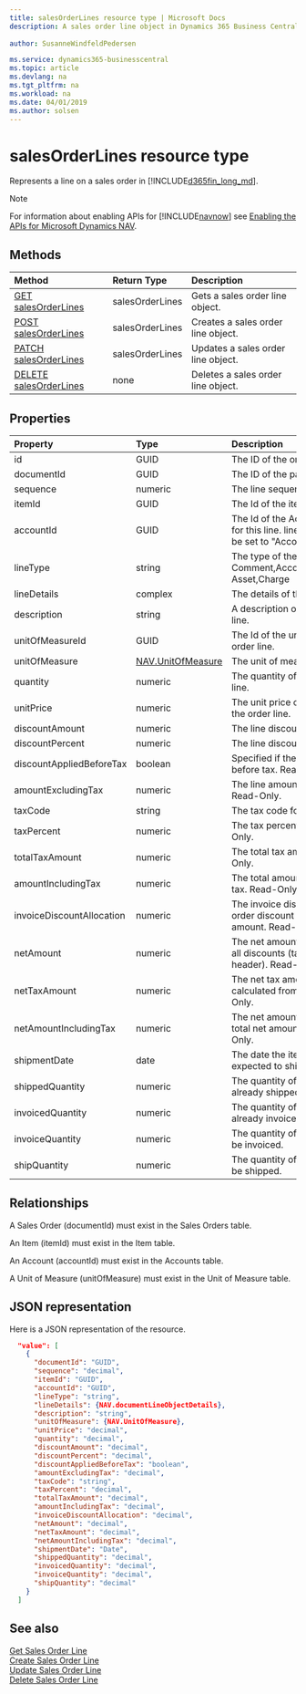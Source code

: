```yaml
---
title: salesOrderLines resource type | Microsoft Docs
description: A sales order line object in Dynamics 365 Business Central.
 
author: SusanneWindfeldPedersen

ms.service: dynamics365-businesscentral
ms.topic: article
ms.devlang: na
ms.tgt_pltfrm: na
ms.workload: na
ms.date: 04/01/2019
ms.author: solsen
---
```


# salesOrderLines resource type
Represents a line on a sales order in [!INCLUDE[d365fin_long_md](../../includes/d365fin_long_md.md)].

> [!NOTE]  
> For information about enabling APIs for [!INCLUDE[navnow](../../includes/navnow_md.md)] see [Enabling the APIs for Microsoft Dynamics NAV](../enabling-apis-for-dynamics-nav.md).

## Methods

| Method       | Return Type  |Description|
|:---------------|:--------|:----------|
|[GET salesOrderLines](../api/dynamics_salesorderline_get.md)|salesOrderLines|Gets a sales order line object.|
|[POST salesOrderLines](../api/dynamics_create_salesorderline.md)|salesOrderLines|Creates a sales order line object.|
|[PATCH salesOrderLines](../api/dynamics_salesorderline_update.md)|salesOrderLines|Updates a sales order line object.|
|[DELETE salesOrderLines](../api/dynamics_salesorderline_delete.md)|none|Deletes a sales order line object.|

## Properties

| Property     | Type   |Description|
|:---------------|:--------|:----------|
|id|GUID|The ID of the order line.|
|documentId|GUID|The ID of the parent order.|
|sequence|numeric|The line sequence number.|
|itemId|GUID|The Id of the item in the order line.|
|accountId|GUID|The Id of the Account that will be used for this line. lineType will automatically be set to "Account" if this is set.|
|lineType|string|The type of the line. Can be Comment,Account,Item,Resource,Fixed Asset,Charge|
|lineDetails|complex|The details of the line.|
|description|string|A description of the item in the order line.|
|unitOfMeasureId|GUID|The Id of the unit of measure in the order line.|
|unitOfMeasure|[NAV.UnitOfMeasure](../resources/dynamics_complextypes.md)|The unit of measure complex type.|
|quantity|numeric|The quantity of the item in the order line.|
|unitPrice|numeric|The unit price of each individual item in the order line.|
|discountAmount|numeric|The line discount amount.|
|discountPercent|numeric|The line discount percent.|
|discountAppliedBeforeTax|boolean|Specified if the discount is applied before tax. Read-Only.|
|amountExcludingTax|numeric|The line amount excluding the tax. Read-Only.|
|taxCode|string|The tax code for the line.|
|taxPercent|numeric|The tax percent for the line. Read-Only.|
|totalTaxAmount|numeric|The total tax amount for the line. Read-Only.|
|amountIncludingTax|numeric|The total amount for the line including tax. Read-Only.|
|invoiceDiscountAllocation|numeric|The invoice discount allocation is the order discount distributed on the total amount. Read-Only.|
|netAmount|numeric|The net amount is the amount including all discounts (taken from order header). Read-Only.|
|netTaxAmount|numeric|The net tax amount is the tax amount calculated from net amount. Read-Only.|
|netAmountIncludingTax|numeric|The net amount including tax is the total net amount including tax. Read-Only.|
|shipmentDate|date|The date the item in the line is expected to ship.|
|shippedQuantity|numeric|The quantity of items from the order already shipped.|
|invoicedQuantity|numeric|The quantity of items from the order already invoiced.|
|invoiceQuantity|numeric|The quantity of items from the order to be invoiced.|
|shipQuantity|numeric|The quantity of items from the order to be shipped.|

## Relationships
A Sales Order (documentId) must exist in the Sales Orders table.

An Item (itemId) must exist in the Item table.

An Account (accountId) must exist in the Accounts table.

A Unit of Measure (unitOfMeasure) must exist in the Unit of Measure table.

## JSON representation

Here is a JSON representation of the resource.


```json
  "value": [
    {
      "documentId": "GUID",
      "sequence": "decimal",
      "itemId": "GUID",
      "accountId": "GUID",
      "lineType": "string",
      "lineDetails": {NAV.documentLineObjectDetails},
      "description": "string",
      "unitOfMeasure": {NAV.UnitOfMeasure},
      "unitPrice": "decimal",
      "quantity": "decimal",
      "discountAmount": "decimal",
      "discountPercent": "decimal",
      "discountAppliedBeforeTax": "boolean",
      "amountExcludingTax": "decimal",
      "taxCode": "string",
      "taxPercent": "decimal",
      "totalTaxAmount": "decimal",
      "amountIncludingTax": "decimal",
      "invoiceDiscountAllocation": "decimal",
      "netAmount": "decimal",
      "netTaxAmount": "decimal",
      "netAmountIncludingTax": "decimal",
      "shipmentDate": "Date",
      "shippedQuantity": "decimal",
      "invoicedQuantity": "decimal",
      "invoiceQuantity": "decimal",
      "shipQuantity": "decimal"
    }
  ]
```

## See also

[Get Sales Order Line](../api/dynamics_salesorderline_get.md)  
[Create Sales Order Line](../api/dynamics_create_salesorderline.md)  
[Update Sales Order Line](../api/dynamics_salesorderline_update.md)  
[Delete Sales Order Line](../api/dynamics_salesorderline_delete.md)  